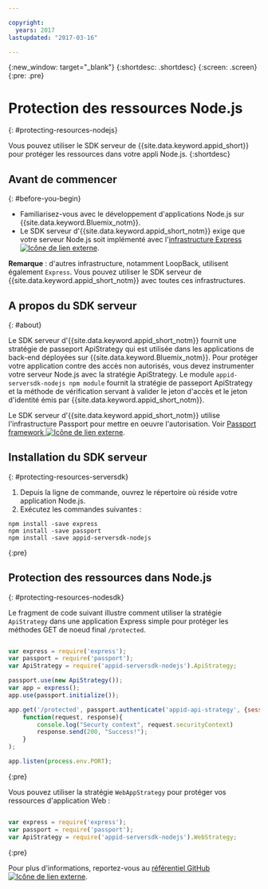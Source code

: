 ```yaml
---

copyright:
  years: 2017
lastupdated: "2017-03-16"

---
```


{:new_window: target="_blank"}
{:shortdesc: .shortdesc}
{:screen: .screen}
{:pre: .pre}

# Protection des ressources Node.js
{: #protecting-resources-nodejs}

Vous pouvez utiliser le SDK serveur de {{site.data.keyword.appid_short}} pour protéger les ressources dans votre appli Node.js.
{:shortdesc}

## Avant de commencer
{: #before-you-begin}

* Familiarisez-vous avec le développement d'applications Node.js sur {{site.data.keyword.Bluemix_notm}}.
* Le SDK serveur d'{{site.data.keyword.appid_short_notm}} exige que votre serveur Node.js soit implémenté avec l'<a href="http://expressjs.com/" target="_blank">infrastructure Express<img src="../../icons/launch-glyph.svg" alt="Icône de lien externe"></a>.

**Remarque** : d'autres infrastructure, notamment LoopBack, utilisent également `Express`. Vous pouvez utiliser le SDK serveur de
{{site.data.keyword.appid_short_notm}} avec toutes ces infrastructures.

## A propos du SDK serveur
{: #about}

Le SDK serveur d'{{site.data.keyword.appid_short_notm}} fournit une stratégie de passeport ApiStrategy qui est utilisée dans les applications de back-end déployées sur {{site.data.keyword.Bluemix_notm}}. Pour protéger votre application contre des accès non autorisés, vous devez instrumenter votre serveur Node.js avec la stratégie ApiStrategy. Le module `appid-serversdk-nodejs npm module` fournit la stratégie de passeport ApiStrategy et la méthode de vérification servant à valider le jeton d'accès et le jeton d'identité émis par {{site.data.keyword.appid_short_notm}}.

Le SDK serveur d'{{site.data.keyword.appid_short_notm}} utilise l'infrastructure Passport pour mettre en oeuvre l'autorisation. Voir <a href="http://passportjs.org/" target="_blank">Passport framework <img src="../../icons/launch-glyph.svg" alt="Icône de lien externe"></a>.


## Installation du SDK serveur
{: #protecting-resources-serversdk}

1. Depuis la ligne de commande, ouvrez le répertoire où réside votre application Node.js.
2. Exécutez les commandes suivantes : 

  ```
  npm install -save express
  npm install -save passport
  npm install -save appid-serversdk-nodejs
  ```
  {:pre}

## Protection des ressources dans Node.js
{: #protecting-resources-nodesdk}

Le fragment de code suivant illustre comment utiliser la stratégie `ApiStrategy` dans une application Express simple pour protéger les méthodes GET de noeud final `/protected`.

  ```JavaScript

  var express = require('express');
  var passport = require('passport');
  var ApiStrategy = require('appid-serversdk-nodejs').ApiStrategy;

  passport.use(new ApiStrategy());
  var app = express();
  app.use(passport.initialize());

  app.get('/protected', passport.authenticate('appid-api-strategy', {session: false }),
      function(request, response){
          console.log("Securty context", request.securityContext)    
          response.send(200, "Success!");
      }
  );

  app.listen(process.env.PORT);
  ```
  {:pre}

Vous pouvez utiliser la stratégie `WebAppStrategy` pour protéger vos ressources d'application Web :

  ```JavaScript

  var express = require('express');
  var passport = require('passport');
  var ApiStrategy = require('appid-serversdk-nodejs').WebStrategy;
  ```
  {:pre}

Pour plus d'informations, reportez-vous au <a href="https://github.com/ibm-cloud-security/appid-serversdk-nodejs" target="_blank">référentiel GitHub<img src="../../icons/launch-glyph.svg" alt="Icône de lien externe"></a>.
